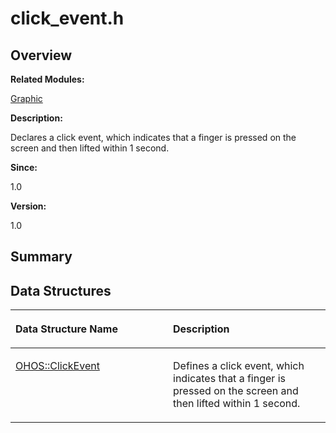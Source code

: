 # click\_event.h<a name="EN-US_TOPIC_0000001055358072"></a>

## **Overview**<a name="section1649269674093524"></a>

**Related Modules:**

[Graphic](graphic.md)

**Description:**

Declares a click event, which indicates that a finger is pressed on the screen and then lifted within 1 second. 

**Since:**

1.0

**Version:**

1.0

## **Summary**<a name="section1542417161093524"></a>

## Data Structures<a name="nested-classes"></a>

<a name="table1601106950093524"></a>
<table><thead align="left"><tr id="row1015732374093524"><th class="cellrowborder" valign="top" width="50%" id="mcps1.1.3.1.1"><p id="p1979407364093524"><a name="p1979407364093524"></a><a name="p1979407364093524"></a>Data Structure Name</p>
</th>
<th class="cellrowborder" valign="top" width="50%" id="mcps1.1.3.1.2"><p id="p532710525093524"><a name="p532710525093524"></a><a name="p532710525093524"></a>Description</p>
</th>
</tr>
</thead>
<tbody><tr id="row2071572616093524"><td class="cellrowborder" valign="top" width="50%" headers="mcps1.1.3.1.1 "><p id="p2011547411093524"><a name="p2011547411093524"></a><a name="p2011547411093524"></a><a href="ohos-clickevent.md">OHOS::ClickEvent</a></p>
</td>
<td class="cellrowborder" valign="top" width="50%" headers="mcps1.1.3.1.2 "><p id="p1821405632093524"><a name="p1821405632093524"></a><a name="p1821405632093524"></a>Defines a click event, which indicates that a finger is pressed on the screen and then lifted within 1 second. </p>
</td>
</tr>
</tbody>
</table>

